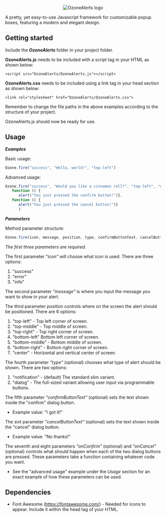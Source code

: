 <p align="center">
  <img src="https://i.ibb.co/C50gt2s/ozone-logo.png" alt="OzoneAlerts logo">
</p>
 
A pretty, yet easy-to-use Javascript framework for customizable popup boxes, featuring a modern and elegant design. 

## Getting started

Include the ***OzoneAlerts*** folder in your project folder.  

**OzoneAlerts.js** needs to be included with a script tag in your HTML as shown below:

```<script src="OzoneAlerts/OzoneAlerts.js"></script>```

**OzoneAlerts.css** needs to be included using a link tag in your head section as shown below: 

```<link rel="stylesheet" href="OzoneAlerts/OzoneAlerts.css">```

Remember to change the file paths in the above examples according to the structure of your project. 

OzoneAlerts.js should now be ready for use. 

## Usage

***Examples***

Basic usage: 
```javascript
Ozone.fire("success", "Hello, world!", "top-left")
```
Advanced usage: 
```javascript
Ozone.fire("success", "Would you like a cinnamon roll?", "top-left", "dialog", "Yes thanks!", "No thanks!", 
   function () { 
      alert("You just pressed the confirm button!")}, 
   function () {
      alert("You just pressed the cancel button!")}
      )
```


***Parameters***

Method parameter structure:
```javascript
Ozone.fire(icon, message, position, type, confirmButtonText, cancelButtonText, onConfirm, onCancel)
```

*The first three parameters are required.*

The first parameter *"icon"* will choose what icon is used. There are three options:
 1. "success"
 2. "error"
 3. "info"
 
The second parameter *"message"* is where you input the message you want to show in your alert. 

The third parameter *position* controls where on the screen the alert should be positioned. There are 6 options: 
 1. "top-left" - Top left corner of screen. 
 2. "top-middle" - Top middle of screen.
 3. "top-right" - Top right corner of screen.
 4. "bottom-left" Bottom left corner of screen.
 5. "bottom-middle" - Bottom middle of screen.
 6. "bottom-right" - Bottom right corner of screen.
 7. "center" - Horizontal and vertical center of screen. 

The fourth parameter *"type"* (optional) chooses what type of alert should be shown. There are two options:
 1. "notification" - (default) The standard slim variant. 
 2. "dialog" - The full-sized variant allowing user input via programmable buttons. 

The fifth parameter *"confirmButtonText"* (optional) sets the text shown inside the "confirm" dialog button.
 - Example value: "I got it!"

The sixt parameter *"cancelButtonText"* (optional) sets the text shown inside the "cancel" dialog button.
 - Example value: "No thanks!"
 
 The seventh and eight parameters *"onConfirm"* (optional) and *"onCancel"* (optional) controls what should happen when each of the two dialog buttons are pressed.
 These parameters take a function containing whatever code you want. 
  - See the "advanced usage" example under the *Usage* section for an exact example of how these parameters can be used. 
  
## Dependencies 
  - Font Awesome (https://fontawesome.com/) - Needed for icons to appear. Include it within the head tag of your HTML. 
